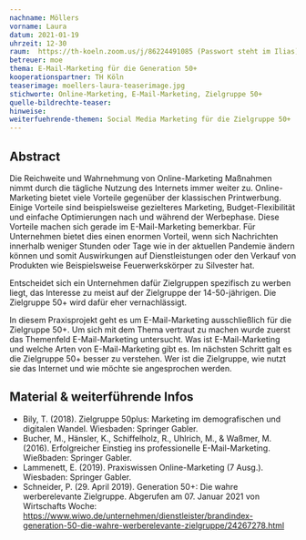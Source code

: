 ```yaml
---
nachname: Möllers
vorname: Laura
datum: 2021-01-19
uhrzeit: 12-30
raum:  https://th-koeln.zoom.us/j/86224491085 (Passwort steht im Ilias) Präsentation
betreuer: moe
thema: E-Mail-Marketing für die Generation 50+
kooperationspartner: TH Köln
teaserimage: moellers-laura-teaserimage.jpg
stichworte: Online-Marketing, E-Mail-Marketing, Zielgruppe 50+
quelle-bildrechte-teaser:
hinweise:
weiterfuehrende-themen: Social Media Marketing für die Zielgruppe 50+ | Online-Kaufverhalten der Zielgruppe
---
```


## Abstract

Die Reichweite und Wahrnehmung von Online-Marketing Maßnahmen nimmt durch die tägliche Nutzung des Internets immer weiter zu. Online-Marketing bietet viele Vorteile gegenüber der klassischen Printwerbung. Einige Vorteile sind beispielsweise gezielteres Marketing, Budget-Flexibilität und einfache Optimierungen nach und während der Werbephase.
Diese Vorteile machen sich gerade im E-Mail-Marketing bemerkbar. Für Unternehmen bietet dies einen enormen Vorteil, wenn sich Nachrichten innerhalb weniger Stunden oder Tage wie in der aktuellen Pandemie ändern können und somit Auswirkungen auf Dienstleistungen oder den Verkauf von Produkten wie Beispielsweise Feuerwerkskörper zu Silvester hat.

Entscheidet sich ein Unternehmen dafür Zielgruppen spezifisch zu werben liegt, das Interesse zu meist auf der Zielgruppe der 14-50-jährigen. Die Zielgruppe 50+ wird dafür eher vernachlässigt.  

In diesem Praxisprojekt geht es um E-Mail-Marketing ausschließlich für die Zielgruppe 50+. Um sich mit dem Thema vertraut zu machen wurde zuerst das Themenfeld E-Mail-Marketing untersucht. Was ist E-Mail-Marketing und welche Arten von E-Mail-Marketing gibt es. Im nächsten Schritt galt es die Zielgruppe 50+ besser zu verstehen. Wer ist die Zielgruppe, wie nutzt sie das Internet und wie möchte sie angesprochen werden.   

## Material & weiterführende Infos

- Bily, T. (2018). Zielgruppe 50plus: Marketing im demografischen und digitalen Wandel. Wiesbaden: Springer Gabler.
- Bucher, M., Hänsler, K., Schiffelholz, R., Uhlrich, M., & Waßmer, M. (2016). Erfolgreicher Einstieg ins professionelle E-Mail-Marketing. Wießbaden: Springer Gabler.
- Lammenett, E. (2019). Praxiswissen Online-Marketing (7 Ausg.). Wiesbaden: Springer Gabler.
- Schneider, P. (29. April 2019). Generation 50+: Die wahre werberelevante Zielgruppe. Abgerufen am 07. Januar 2021 von Wirtschafts Woche: https://www.wiwo.de/unternehmen/dienstleister/brandindex-generation-50-die-wahre-werberelevante-zielgruppe/24267278.html
